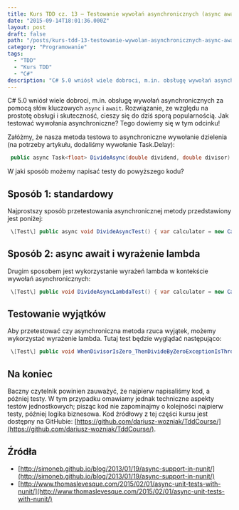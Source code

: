 ```yaml
---
title: Kurs TDD cz. 13 — Testowanie wywołań asynchronicznych (async await)
date: "2015-09-14T18:01:36.000Z"
layout: post
draft: false
path: "/posts/kurs-tdd-13-testowanie-wywolan-asynchronicznych-async-await"
category: "Programowanie"
tags:
  - "TDD"
  - "Kurs TDD"
  - "C#"
description: "C# 5.0 wniósł wiele dobroci, m.in. obsługę wywołań asynchronicznych za pomocą słów kluczowych async i await. Rozwiązanie, ze względu na prostotę obsługi i skuteczność, cieszy się do dziś sporą popularnością. Jak testować wywołania asynchroniczne? Tego dowiemy się w tym odcinku!"
---
```


C# 5.0 wniósł wiele dobroci, m.in. obsługę wywołań asynchronicznych za pomocą słów kluczowych `async` i `await`. Rozwiązanie, ze względu na prostotę obsługi i skuteczność, cieszy się do dziś sporą popularnością. Jak testować wywołania asynchroniczne? Tego dowiemy się w tym odcinku!

Załóżmy, że nasza metoda testowa to asynchroniczne wywołanie dzielenia (na potrzeby artykułu, dodaliśmy wywołanie Task.Delay): 
```csharp
 public async Task<float> DivideAsync(double dividend, double divisor) { if (divisor == 0) throw new DivideByZeroException(); await Task.Delay(millisecondsDelay: 1000) .ConfigureAwait(continueOnCapturedContext: false); return (float)dividend/(float)divisor; } 
```
 W jaki sposób możemy napisać testy do powyższego kodu?

## Sposób 1: standardowy

Najprostszy sposób przetestowania asynchronicznej metody przedstawiony jest poniżej: 
```csharp
 \[Test\] public async void DivideAsyncTest() { var calculator = new Calculator(); float quotient = await calculator.DivideAsync(10, 2); Assert.That(quotient, Is.EqualTo(5)); } 
```


## Sposób 2: async await i wyrażenie lambda

Drugim sposobem jest wykorzystanie wyrażeń lambda w kontekście wywołań asynchronicznych: 
```csharp
 \[Test\] public void DivideAsyncLambdaTest() { var calculator = new Calculator(); Assert.That(async () => await calculator.DivideAsync(10, 2), Is.EqualTo(5)); } 
```


## Testowanie wyjątków

Aby przetestować czy asynchroniczna metoda rzuca wyjątek, możemy wykorzystać wyrażenie lambda. Tutaj test będzie wyglądać następująco: 
```csharp
 \[Test\] public void WhenDivisorIsZero_ThenDivideByZeroExceptionIsThrown() { var calculator = new Calculator(); Assert.Throws<DivideByZeroException>(async () => await calculator.DivideAsync(10, 0)); } 
```


## Na koniec

Baczny czytelnik powinien zauważyć, że najpierw napisaliśmy kod, a później testy. W tym przypadku omawiamy jednak techniczne aspekty testów jednostkowych; pisząc kod nie zapominajmy o kolejności najpierw testy, później logika biznesowa. Kod źródłowy z tej części kursu jest dostępny na GitHubie: [https://github.com/dariusz-wozniak/TddCourse/](https://github.com/dariusz-wozniak/TddCourse/).

## Źródła

*   [http://simoneb.github.io/blog/2013/01/19/async-support-in-nunit/](http://simoneb.github.io/blog/2013/01/19/async-support-in-nunit/)
*   [http://www.thomaslevesque.com/2015/02/01/async-unit-tests-with-nunit/](http://www.thomaslevesque.com/2015/02/01/async-unit-tests-with-nunit/)